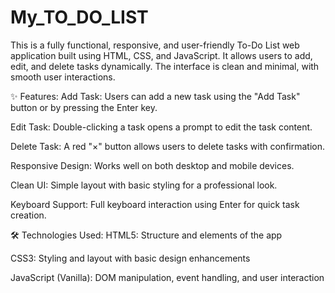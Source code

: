 # My_TO_DO_LIST
This is a fully functional, responsive, and user-friendly To-Do List web application built using HTML, CSS, and JavaScript. It allows users to add, edit, and delete tasks dynamically. The interface is clean and minimal, with smooth user interactions.

✨ Features:
Add Task: Users can add a new task using the "Add Task" button or by pressing the Enter key.

Edit Task: Double-clicking a task opens a prompt to edit the task content.

Delete Task: A red "×" button allows users to delete tasks with confirmation.

Responsive Design: Works well on both desktop and mobile devices.

Clean UI: Simple layout with basic styling for a professional look.

Keyboard Support: Full keyboard interaction using Enter for quick task creation.

🛠️ Technologies Used:
HTML5: Structure and elements of the app

CSS3: Styling and layout with basic design enhancements

JavaScript (Vanilla): DOM manipulation, event handling, and user interaction
